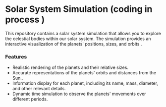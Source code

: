 # Solar System Simulation (coding in process )
This repository contains a solar system simulation that allows you to explore the celestial bodies within our solar system. The simulation provides an interactive visualization of the planets' positions, sizes, and orbits .

### Features
- Realistic rendering of the planets and their relative sizes.
- Accurate representations of the planets' orbits and distances from the Sun..
- Information display for each planet, including its name, mass, diameter, and other relevant details.
- Dynamic time simulation to observe the planets' movements over different periods.
